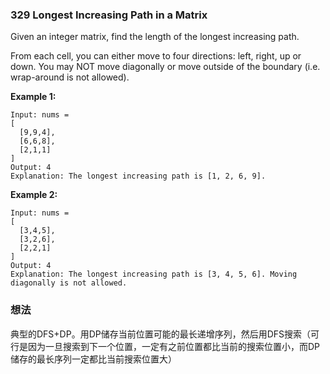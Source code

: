### 329 Longest Increasing Path in a Matrix

Given an integer matrix, find the length of the longest increasing path.

From each cell, you can either move to four directions: left, right, up or down. You may NOT move diagonally or move outside of the boundary (i.e. wrap-around is not allowed).

**Example 1:**

```
Input: nums = 
[
  [9,9,4],
  [6,6,8],
  [2,1,1]
] 
Output: 4 
Explanation: The longest increasing path is [1, 2, 6, 9].
```

**Example 2:**

```
Input: nums = 
[
  [3,4,5],
  [3,2,6],
  [2,2,1]
] 
Output: 4 
Explanation: The longest increasing path is [3, 4, 5, 6]. Moving diagonally is not allowed.
```

### 想法

典型的DFS+DP。用DP储存当前位置可能的最长递增序列，然后用DFS搜索（可行是因为一旦搜索到下一个位置，一定有之前位置都比当前的搜索位置小，而DP储存的最长序列一定都比当前搜索位置大）